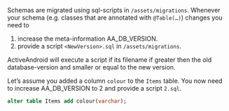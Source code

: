 Schemas are migrated using sql-scripts in `/assets/migrations`. Whenever your schema (e.g. classes that are annotated with `@Table(…)`) changes you need to

1. increase the meta-information AA_DB_VERSION.
2. provide a script `<NewVersion>.sql` in `/assets/migrations`.

ActiveAndroid will execute a script if its filename if greater then the old database-version and smaller or equal to the new version.

Let’s assume you added a column `colour` to the `Items` table. You now need to increase AA_DB_VERSION to 2 and provide a script `2.sql`. 

```sql
alter table Items add colour(varchar);
```
